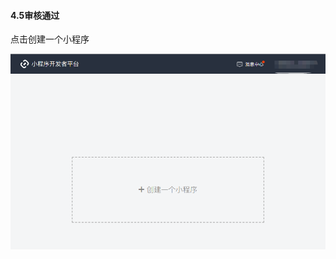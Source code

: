 #### 4.5审核通过

点击创建一个小程序

[![图片](./image/6feb8257-d0e5-4d27-a43d-ca0de967ecf9.049.png "图片")](./image/6feb8257-d0e5-4d27-a43d-ca0de967ecf9.049.png)